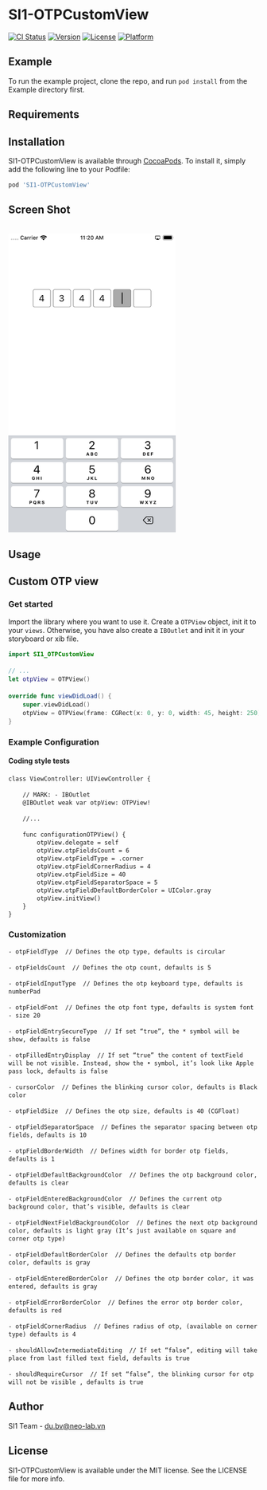 # SI1-OTPCustomView

[![CI Status](https://img.shields.io/travis/SI-Du/SI1-OTPCustomView.svg?style=flat)](https://travis-ci.org/SI-Du/SI1-OTPCustomView)
[![Version](https://img.shields.io/cocoapods/v/SI1-OTPCustomView.svg?style=flat)](https://cocoapods.org/pods/SI1-OTPCustomView)
[![License](https://img.shields.io/cocoapods/l/SI1-OTPCustomView.svg?style=flat)](https://cocoapods.org/pods/SI1-OTPCustomView)
[![Platform](https://img.shields.io/cocoapods/p/SI1-OTPCustomView.svg?style=flat)](https://cocoapods.org/pods/SI1-OTPCustomView)

## Example

To run the example project, clone the repo, and run `pod install` from the Example directory first.

## Requirements

## Installation

SI1-OTPCustomView is available through [CocoaPods](https://cocoapods.org). To install
it, simply add the following line to your Podfile:

```ruby
pod 'SI1-OTPCustomView'
```

## Screen Shot
<br>
<img height="600" src="https://github.com/SI-Du/SI1-OTPCustomView/blob/master/Simulator%20Screen%20Shot.png" />
<br>

## Usage

## Custom OTP view

### Get started
Import the library where you want to use it. Create a `OTPView` object, init it to your `views`. Otherwise, you have also create a `IBOutlet` and init it in your storyboard or xib file.


```swift
import SI1_OTPCustomView

// ...
let otpView = OTPView()

override func viewDidLoad() {
    super.viewDidLoad()
    otpView = OTPView(frame: CGRect(x: 0, y: 0, width: 45, height: 250))
}
```

### Example Configuration


#### Coding style tests
```
class ViewController: UIViewController {
    
    // MARK: - IBOutlet
    @IBOutlet weak var otpView: OTPView!
    
    //...

    func configurationOTPView() {
        otpView.delegate = self
        otpView.otpFieldsCount = 6
        otpView.otpFieldType = .corner
        otpView.otpFieldCornerRadius = 4
        otpView.otpFieldSize = 40
        otpView.otpFieldSeparatorSpace = 5
        otpView.otpFieldDefaultBorderColor = UIColor.gray
        otpView.initView()
    }
}

```
### Customization
```
- otpFieldType  // Defines the otp type, defaults is circular

- otpFieldsCount  // Defines the otp count, defaults is 5

- otpFieldInputType  // Defines the otp keyboard type, defaults is numberPad

- otpFieldFont  // Defines the otp font type, defaults is system font - size 20

- otpFieldEntrySecureType  // If set “true”, the * symbol will be show, defaults is false

- otpFilledEntryDisplay  // If set “true” the content of textField will be not visible. Instead, show the • symbol, it’s look like Apple pass lock, defaults is false

- cursorColor  // Defines the blinking cursor color, defaults is Black color

- otpFieldSize  // Defines the otp size, defaults is 40 (CGFloat)

- otpFieldSeparatorSpace  // Defines the separator spacing between otp fields, defaults is 10

- otpFieldBorderWidth  // Defines width for border otp fields, defaults is 1

- otpFieldDefaultBackgroundColor  // Defines the otp background color, defaults is clear

- otpFieldEnteredBackgroundColor  // Defines the current otp background color, that’s visible, defaults is clear

- otpFieldNextFieldBackgroundColor  // Defines the next otp background color, defaults is light gray (It’s just available on square and corner otp type)

- otpFieldDefaultBorderColor  // Defines the defaults otp border color, defaults is gray

- otpFieldEnteredBorderColor  // Defines the otp border color, it was entered, defaults is gray

- otpFieldErrorBorderColor  // Defines the error otp border color, defaults is red

- otpFieldCornerRadius  // Defines radius of otp, (available on corner type) defaults is 4

- shouldAllowIntermediateEditing  // If set “false”, editing will take place from last filled text field, defaults is true

- shouldRequireCursor  // If set “false”, the blinking cursor for otp will not be visible , defaults is true

```

## Author

SI1 Team - du.bv@neo-lab.vn

## License

SI1-OTPCustomView is available under the MIT license. See the LICENSE file for more info.
